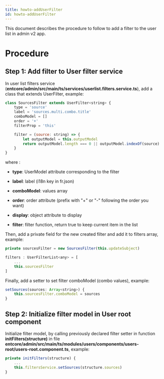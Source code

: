```yaml
---
title: howto-addUserFilter
id: howto-addUserFilter
---
```

This document describes the procedure to follow to add a filter to the user list in admin v2 app.

# Procedure

## Step 1: Add filter to User filter service

In user list filters service (**entcore/admin/src/main/ts/services/userlist.filters.service.ts**), add a class that extends UserFilter, example:

``` js
class SourcesFilter extends UserFilter<string> {
    type = 'source'
    label = 'sources.multi.combo.title'
    comboModel = []
    order = '+'
    filterProp = 'this'

    filter = (source: string) => {
        let outputModel = this.outputModel
        return outputModel.length === 0 || outputModel.indexOf(source) >= 0
    }
}
```

where :

-   **type**: UserModel attribute corresponding to the filter

-   **label**: label (i18n key in fr.json)

-   **comboModel**: values array

-   **order**: order attribute (prefix with "+" or "-" following the order you want)

-   **display**: object attribute to display

-   **filter**: filter function, return true to keep current item in the list

Then, add a private field for the new created filter and add it to filters array, example:

``` js
private sourcesFilter = new SourcesFilter(this.updateSubject)

filters : UserFilterList<any> = [
    ...
    this.sourcesFilter
]
```

Finally, add a setter to set filter comboModel (combo values), example:

``` js
setSources(sources: Array<string>) {
    this.sourcesFilter.comboModel = sources
}
```

## Step 2: Initialize filter model in User root component

Initialize filter model, by calling previously declared filter setter in function **initFilters(structure)** in file **entcore/admin/src/main/ts/modules/users/components/users-root/users-root.component.ts**, example:

``` js
private initFilters(structure) {
    ...
    this.filtersService.setSources(structure.sources)
}
```
